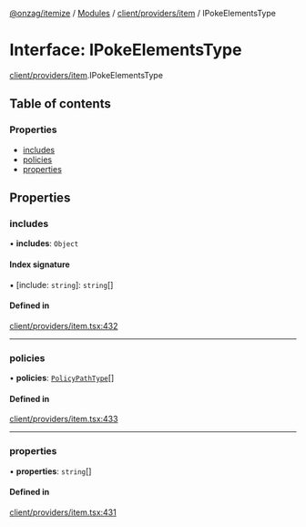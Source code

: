 [@onzag/itemize](../README.md) / [Modules](../modules.md) / [client/providers/item](../modules/client_providers_item.md) / IPokeElementsType

# Interface: IPokeElementsType

[client/providers/item](../modules/client_providers_item.md).IPokeElementsType

## Table of contents

### Properties

- [includes](client_providers_item.IPokeElementsType.md#includes)
- [policies](client_providers_item.IPokeElementsType.md#policies)
- [properties](client_providers_item.IPokeElementsType.md#properties)

## Properties

### includes

• **includes**: `Object`

#### Index signature

▪ [include: `string`]: `string`[]

#### Defined in

[client/providers/item.tsx:432](https://github.com/onzag/itemize/blob/5c2808d3/client/providers/item.tsx#L432)

___

### policies

• **policies**: [`PolicyPathType`](../modules/client_providers_item.md#policypathtype)[]

#### Defined in

[client/providers/item.tsx:433](https://github.com/onzag/itemize/blob/5c2808d3/client/providers/item.tsx#L433)

___

### properties

• **properties**: `string`[]

#### Defined in

[client/providers/item.tsx:431](https://github.com/onzag/itemize/blob/5c2808d3/client/providers/item.tsx#L431)
